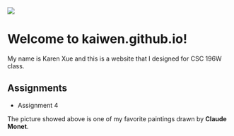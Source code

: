<html lang="en-US">
    <head>
        <meta charset="utf-8">
        <title> CSC196W Website</title>
    </head>
    <body>
        <img src="https://media.newyorker.com/photos/590967bf019dfc3494ea0e9d/16:9/w_1280,c_limit/Reiss-A-Few-Thoughts-From-Monet-on-Those-Stacks-Of-Wheat.jpg">
        <h1>Welcome to kaiwen.github.io!</h1>
        <p>My name is Karen Xue and this is a website that I designed for CSC 196W class.<p>
        <h2>Assignments</h2>
        <ul>
            <li>
                <a herf="fancifymytext.html">Assignment 4</a>
            </li>
        </ul>
        <p>
            The picture showed above is one of my favorite paintings drawn by <strong>Claude Monet</strong>.
        </p>
    </body>
</html>
